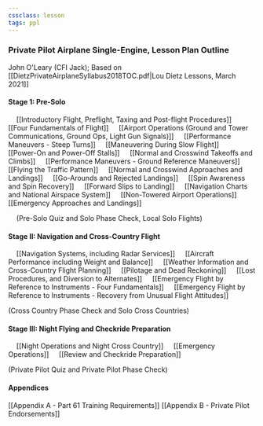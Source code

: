 ```yaml
---
cssclass: lesson
tags: ppl
---
```

### Private Pilot Airplane Single-Engine, Lesson Plan Outline
John O'Leary (CFI Jack); Based on [[DietzPrivateAirplaneSyllabus2018TOC.pdf|Lou Dietz Lessons, March 2021]]

#### Stage 1: Pre-Solo
$\quad$[[Introductory Flight, Preflight, Taxing and Post-flight Procedures]]
$\quad$[[Four Fundamentals of Flight]]
$\quad$[[Airport Operations (Ground and Tower Communications, Ground Ops, Light Gun Signals)]]
$\quad$[[Performance Maneuvers - Steep Turns]]
$\quad$[[Maneuvering During Slow Flight]]
$\quad$[[Power-On and Power-Off Stalls]]
$\quad$[[Normal and Crosswind Takeoffs and Climbs]]
$\quad$[[Performance Maneuvers - Ground Reference Maneuvers]]
$\quad$[[Flying the Traffic Pattern]]
$\quad$[[Normal and Crosswind Approaches and Landings]]
$\quad$[[Go-Arounds and Rejected Landings]]
$\quad$[[Spin Awareness and Spin Recovery]]
$\quad$[[Forward Slips to Landing]]
$\quad$[[Navigation Charts and National Airspace System]]
$\quad$[[Non-Towered Airport Operations]]
$\quad$[[Emergency Approaches and Landings]]

$\quad$(Pre-Solo Quiz and Solo Phase Check, Local Solo Flights)

#### Stage II: Navigation and Cross-Country Flight
$\quad$[[Navigation Systems, including Radar Services]]
$\quad$[[Aircraft Performance including Weight and Balance]]
$\quad$[[Weather Information and Cross-Country Flight Planning]]
$\quad$[[Pilotage and Dead Reckoning]]
$\quad$[[Lost Procedures, and Diversion to Alternates]]
$\quad$[[Emergency Flight by Reference to Instruments - Four Fundamentals]]
$\quad$[[Emergency Flight by Reference to Instruments - Recovery from Unusual Flight Attitudes]]

(Cross Country Phase Check and Solo Cross Countries)

#### Stage III: Night Flying and Checkride Preparation
$\quad$[[Night Operations and Night Cross Country]]
$\quad$[[Emergency Operations]]
$\quad$[[Review and Checkride Preparation]]

(Private Pilot Quiz and Private Pilot Phase Check)

#### Appendices
[[Appendix A - Part 61 Training Requirements]]
[[Appendix B - Private Pilot Endorsements]]